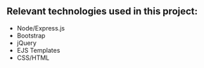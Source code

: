 ## Relevant technologies used in this project:
- Node/Express.js
- Bootstrap
- jQuery
- EJS Templates
- CSS/HTML
